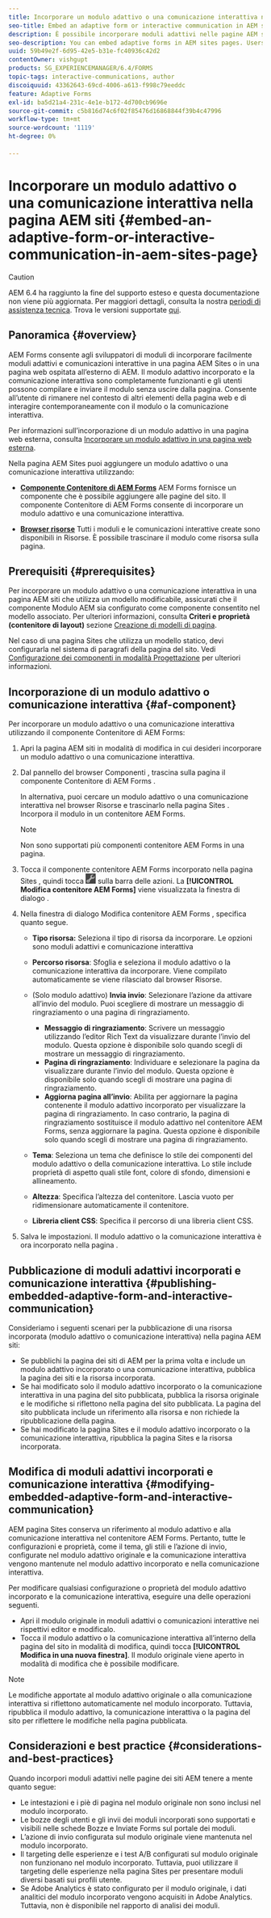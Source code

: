 ```yaml
---
title: Incorporare un modulo adattivo o una comunicazione interattiva nella pagina AEM siti
seo-title: Embed an adaptive form or interactive communication in AEM sites page
description: È possibile incorporare moduli adattivi nelle pagine AEM siti. Gli utenti possono compilare e inviare i moduli senza uscire dalle pagine del sito.
seo-description: You can embed adaptive forms in AEM sites pages. Users can fill and submit forms without leaving the site pages.
uuid: 59b49e2f-6d95-42e5-b31e-fc40936c42d2
contentOwner: vishgupt
products: SG_EXPERIENCEMANAGER/6.4/FORMS
topic-tags: interactive-communications, author
discoiquuid: 43362643-69cd-4006-a613-f998c79eeddc
feature: Adaptive Forms
exl-id: ba5d21a4-231c-4e1e-b172-4d700cb9696e
source-git-commit: c5b816d74c6f02f85476d16868844f39b4c47996
workflow-type: tm+mt
source-wordcount: '1119'
ht-degree: 0%

---
```


# Incorporare un modulo adattivo o una comunicazione interattiva nella pagina AEM siti {#embed-an-adaptive-form-or-interactive-communication-in-aem-sites-page}

>[!CAUTION]
>
>AEM 6.4 ha raggiunto la fine del supporto esteso e questa documentazione non viene più aggiornata. Per maggiori dettagli, consulta la nostra [periodi di assistenza tecnica](https://helpx.adobe.com/it/support/programs/eol-matrix.html). Trova le versioni supportate [qui](https://experienceleague.adobe.com/docs/).

## Panoramica {#overview}

AEM Forms consente agli sviluppatori di moduli di incorporare facilmente moduli adattivi e comunicazioni interattive in una pagina AEM Sites o in una pagina web ospitata all’esterno di AEM. Il modulo adattivo incorporato e la comunicazione interattiva sono completamente funzionanti e gli utenti possono compilare e inviare il modulo senza uscire dalla pagina. Consente all’utente di rimanere nel contesto di altri elementi della pagina web e di interagire contemporaneamente con il modulo o la comunicazione interattiva.

Per informazioni sull’incorporazione di un modulo adattivo in una pagina web esterna, consulta [Incorporare un modulo adattivo in una pagina web esterna](/help/forms/using/embed-adaptive-form-external-web-page.md).

Nella pagina AEM Sites puoi aggiungere un modulo adattivo o una comunicazione interattiva utilizzando:

* **[Componente Contenitore di AEM Forms](/help/forms/using/embed-adaptive-form-aem-sites.md#af-component)**
AEM Forms fornisce un componente che è possibile aggiungere alle pagine del sito. Il componente Contenitore di AEM Forms consente di incorporare un modulo adattivo e una comunicazione interattiva.

* **[Browser risorse](/help/forms/using/embed-adaptive-form-aem-sites.md#asset-browser)**
Tutti i moduli e le comunicazioni interattive create sono disponibili in Risorse. È possibile trascinare il modulo come risorsa sulla pagina.

## Prerequisiti {#prerequisites}

Per incorporare un modulo adattivo o una comunicazione interattiva in una pagina AEM siti che utilizza un modello modificabile, assicurati che il componente Modulo AEM sia configurato come componente consentito nel modello associato. Per ulteriori informazioni, consulta **Criteri e proprietà (contenitore di layout)** sezione [Creazione di modelli di pagina](/help/sites-authoring/templates.md).

Nel caso di una pagina Sites che utilizza un modello statico, devi configurarla nel sistema di paragrafi della pagina del sito. Vedi [Configurazione dei componenti in modalità Progettazione](/help/sites-authoring/default-components-designmode.md) per ulteriori informazioni.

## Incorporazione di un modulo adattivo o comunicazione interattiva {#af-component}

Per incorporare un modulo adattivo o una comunicazione interattiva utilizzando il componente Contenitore di AEM Forms:

1. Apri la pagina AEM siti in modalità di modifica in cui desideri incorporare un modulo adattivo o una comunicazione interattiva.
1. Dal pannello del browser Componenti , trascina sulla pagina il componente Contenitore di AEM Forms .

   In alternativa, puoi cercare un modulo adattivo o una comunicazione interattiva nel browser Risorse e trascinarlo nella pagina Sites . Incorpora il modulo in un contenitore AEM Forms.

   >[!NOTE]
   >
   >Non sono supportati più componenti contenitore AEM Forms in una pagina.

1. Tocca il componente contenitore AEM Forms incorporato nella pagina Sites , quindi tocca ![settings_icon](assets/settings_icon.png) sulla barra delle azioni. La **[!UICONTROL Modifica contenitore AEM Forms]** viene visualizzata la finestra di dialogo .
1. Nella finestra di dialogo Modifica contenitore AEM Forms , specifica quanto segue.

   * **Tipo risorsa:** Seleziona il tipo di risorsa da incorporare. Le opzioni sono moduli adattivi e comunicazione interattiva
   * **Percorso risorsa**: Sfoglia e seleziona il modulo adattivo o la comunicazione interattiva da incorporare. Viene compilato automaticamente se viene rilasciato dal browser Risorse.
   * (Solo modulo adattivo) **Invia invio**: Selezionare l’azione da attivare all’invio del modulo. Puoi scegliere di mostrare un messaggio di ringraziamento o una pagina di ringraziamento.

      * **Messaggio di ringraziamento**: Scrivere un messaggio utilizzando l’editor Rich Text da visualizzare durante l’invio del modulo. Questa opzione è disponibile solo quando scegli di mostrare un messaggio di ringraziamento.
      * **Pagina di ringraziamento**: Individuare e selezionare la pagina da visualizzare durante l’invio del modulo. Questa opzione è disponibile solo quando scegli di mostrare una pagina di ringraziamento.
      * **Aggiorna pagina all’invio**: Abilita per aggiornare la pagina contenente il modulo adattivo incorporato per visualizzare la pagina di ringraziamento. In caso contrario, la pagina di ringraziamento sostituisce il modulo adattivo nel contenitore AEM Forms, senza aggiornare la pagina. Questa opzione è disponibile solo quando scegli di mostrare una pagina di ringraziamento.
   * **Tema**: Seleziona un tema che definisce lo stile dei componenti del modulo adattivo o della comunicazione interattiva. Lo stile include proprietà di aspetto quali stile font, colore di sfondo, dimensioni e allineamento.
   * **Altezza**: Specifica l’altezza del contenitore. Lascia vuoto per ridimensionare automaticamente il contenitore.
   * **Libreria client CSS**: Specifica il percorso di una libreria client CSS.


1. Salva le impostazioni. Il modulo adattivo o la comunicazione interattiva è ora incorporato nella pagina .

## Pubblicazione di moduli adattivi incorporati e comunicazione interattiva {#publishing-embedded-adaptive-form-and-interactive-communication}

Consideriamo i seguenti scenari per la pubblicazione di una risorsa incorporata (modulo adattivo o comunicazione interattiva) nella pagina AEM siti:

* Se pubblichi la pagina dei siti di AEM per la prima volta e include un modulo adattivo incorporato o una comunicazione interattiva, pubblica la pagina dei siti e la risorsa incorporata.
* Se hai modificato solo il modulo adattivo incorporato o la comunicazione interattiva in una pagina del sito pubblicata, pubblica la risorsa originale e le modifiche si riflettono nella pagina del sito pubblicata. La pagina del sito pubblicata include un riferimento alla risorsa e non richiede la ripubblicazione della pagina.
* Se hai modificato la pagina Sites e il modulo adattivo incorporato o la comunicazione interattiva, ripubblica la pagina Sites e la risorsa incorporata.

## Modifica di moduli adattivi incorporati e comunicazione interattiva {#modifying-embedded-adaptive-form-and-interactive-communication}

AEM pagina Sites conserva un riferimento al modulo adattivo e alla comunicazione interattiva nel contenitore AEM Forms. Pertanto, tutte le configurazioni e proprietà, come il tema, gli stili e l’azione di invio, configurate nel modulo adattivo originale e la comunicazione interattiva vengono mantenute nel modulo adattivo incorporato e nella comunicazione interattiva.

Per modificare qualsiasi configurazione o proprietà del modulo adattivo incorporato e la comunicazione interattiva, eseguire una delle operazioni seguenti.

* Apri il modulo originale in moduli adattivi o comunicazioni interattive nei rispettivi editor e modificalo.
* Tocca il modulo adattivo o la comunicazione interattiva all’interno della pagina del sito in modalità di modifica, quindi tocca **[!UICONTROL Modifica in una nuova finestra]**. Il modulo originale viene aperto in modalità di modifica che è possibile modificare.

>[!NOTE]
>
>Le modifiche apportate al modulo adattivo originale o alla comunicazione interattiva si riflettono automaticamente nel modulo incorporato. Tuttavia, ripubblica il modulo adattivo, la comunicazione interattiva o la pagina del sito per riflettere le modifiche nella pagina pubblicata.

## Considerazioni e best practice {#considerations-and-best-practices}

Quando incorpori moduli adattivi nelle pagine dei siti AEM tenere a mente quanto segue:

* Le intestazioni e i piè di pagina nel modulo originale non sono inclusi nel modulo incorporato.
* Le bozze degli utenti e gli invii dei moduli incorporati sono supportati e visibili nelle schede Bozze e Inviate Forms sul portale dei moduli.
* L’azione di invio configurata sul modulo originale viene mantenuta nel modulo incorporato.
* Il targeting delle esperienze e i test A/B configurati sul modulo originale non funzionano nel modulo incorporato. Tuttavia, puoi utilizzare il targeting delle esperienze nella pagina Sites per presentare moduli diversi basati sui profili utente.
* Se Adobe Analytics è stato configurato per il modulo originale, i dati analitici del modulo incorporato vengono acquisiti in Adobe Analytics. Tuttavia, non è disponibile nel rapporto di analisi dei moduli.
